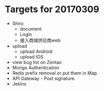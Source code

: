 # Targets for 20170309

* Shiro
    * document
    * Login
    * 接入商城供应商web
* upload
    * upload Android
    * upload IOS
* view bug list on Zentao
* Mongo Authentication
* Redis prefix removal or put them in Map.
* API Gateway - Post signature.
* Jekins

